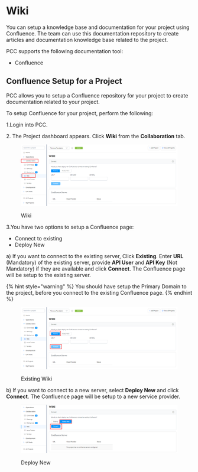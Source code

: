# Wiki

You can setup a knowledge base and documentation for your project using Confluence. The team can use this documentation repository to create articles and documentation knowledge base related to the project.

PCC supports the following documentation tool:

* Confluence

## Confluence Setup for a Project <a href="#confluence-setup-for-a-project" id="confluence-setup-for-a-project"></a>

PCC allows you to setup a Confluence repository for your project to create documentation related to your project.

To setup Confluence for your project, perform the following:

1.Login into PCC.

2\. The Project dashboard appears. Click **Wiki**  from the **Collaboration** tab.

<figure><img src="../../../.gitbook/assets/image (1) (1).png" alt=""><figcaption><p>Wiki</p></figcaption></figure>

3.You have two options to setup a Confluence page:

* Connect to existing
* Deploy New

a) If you want to connect to the existing server, Click **Existing**. Enter **URL** (Mandatory) of the existing server, provide **API User** and **API Key** (Not Mandatory) if they are available  and click **Connect**. The Confluence page will be setup to the existing server.

{% hint style="warning" %}
You should have setup the Primary Domain to the project, before you connect to the existing Confluence page.&#x20;
{% endhint %}

<figure><img src="../../../.gitbook/assets/image (1) (1) (1).png" alt=""><figcaption><p>Existing Wiki</p></figcaption></figure>

b) If you want to connect to a new server, select **Deploy New** and click **Connect**. The Confluence page will be setup to a new service provider.

<figure><img src="../../../.gitbook/assets/image (2).png" alt=""><figcaption><p>Deploy New </p></figcaption></figure>
